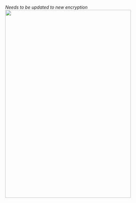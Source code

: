 *Needs to be updated to new encryption*
<img src="https://media.discordapp.net/attachments/1232722469023125594/1254117917256192031/image.png?ex=66aa6cd3&is=66a91b53&hm=19553e76ff45020ed41dab9fe4043b1d3d1655eb49ec270dcba51678f8526ecb&=&format=webp&quality=lossless&width=413&height=644" width="400" height="600" />
